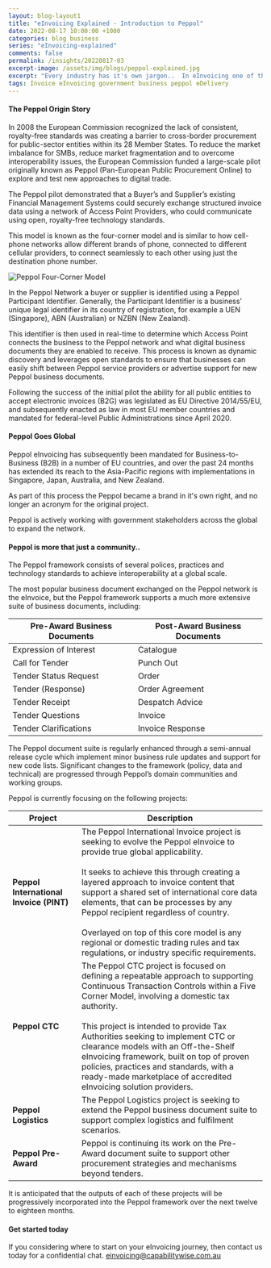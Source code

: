 ```yaml
---
layout: blog-layout1
title: "eInvoicing Explained - Introduction to Peppol"
date: 2022-08-17 10:00:00 +1000
categories: blog business
series: "eInvoicing-explained"
comments: false
permalink: /insights/20220817-03
excerpt-image: /assets/img/blogs/peppol-explained.jpg
excerpt: "Every industry has it's own jargon..  In eInvoicing one of the frequently used terms is Peppol.  So what is 'Peppol' and 'The Peppol Network', and how can it help my business?"
tags: Invoice eInvoicing government business peppol eDelivery
---
```


#### The Peppol Origin Story

In 2008 the European Commission recognized the lack of consistent, royalty-free standards was creating a barrier to cross-border procurement for public-sector entities within its 28 Member States.  To reduce the market imbalance for SMBs, reduce market fragmentation and to overcome interoperability issues, the European Commission funded a large-scale pilot originally known as Peppol (Pan-European Public Procurement Online) to explore and test new approaches to digital trade. 
 
The Peppol pilot demonstrated that a Buyer’s and Supplier’s existing Financial Management Systems could securely exchange structured invoice data using a network of Access Point Providers, who could communicate using open, royalty-free technology standards.  

This model is known as the four-corner model and is similar to how cell-phone networks allow different brands of phone, connected to different cellular providers, to connect seamlessly to each other using just the destination phone number. 

<img class="img-rounded img-responsive img-raised mb-5" alt="Peppol Four-Corner Model" src="../assets/img/blogs/four-corner-diagram.png">

 
In the Peppol Network a buyer or supplier is identified using a Peppol Participant Identifier.  Generally, the Participant Identifier is a business’ unique legal identifier in its country of registration, for example a UEN (Singapore), ABN (Australian) or NZBN (New Zealand).  

This identifier is then used in real-time to determine which Access Point connects the business to the Peppol network and what digital business documents they are enabled to receive.  This process is known as dynamic discovery and leverages open standards to ensure that businesses can easily shift between Peppol service providers or advertise support for new Peppol business documents.

Following the success of the initial pilot the ability for all public entities to accept electronic invoices (B2G) was legislated as EU Directive 2014/55/EU, and subsequently enacted as law in most EU member countries and mandated for federal-level Public Administrations since April 2020. 

#### Peppol Goes Global

Peppol eInvoicing has subsequently been mandated for Business-to-Business (B2B) in a number of EU countries, and over the past 24 months has extended its reach to the Asia-Pacific regions with implementations in Singapore, Japan, Australia, and New Zealand.  

As part of this process the Peppol became a brand in it's own right, and no longer an acronym for the original project.

Peppol is actively working with government stakeholders across the global to expand the network.

#### Peppol is more that just a community..

The Peppol framework consists of several polices, practices and technology standards to achieve interoperability at a global scale.  

The most popular business document exchanged on the Peppol network is the eInvoice, but the Peppol framework supports a much more extensive suite of business documents, including:
<table class="table">
<thead>
<tr><th>Pre-Award Business Documents</th><th>Post-Award Business Documents</th></tr>
</thead>
<tbody>
<tr><td>Expression of Interest</td><td>Catalogue</td></tr>
<tr><td>Call for Tender</td><td>Punch Out</td></tr>
<tr><td>Tender Status Request</td><td>Order</td></tr>
<tr><td>Tender (Response)</td><td>Order Agreement</td></tr>
<tr><td>Tender Receipt</td><td>Despatch Advice</td></tr>
<tr><td>Tender Questions</td><td>Invoice</td></tr>
<tr><td>Tender Clarifications</td><td>Invoice Response</td></tr>
</tbody>
</table>

The Peppol document suite is regularly enhanced through a semi-annual release cycle which implement minor business rule updates and support for new code lists.  Significant changes to the framework (policy, data and technical) are progressed through Peppol’s domain communities and working groups.

Peppol is currently focusing on the following projects:

<table class="table">
<thead>
<tr><th>Project</th><th>Description</th></tr>
</thead>
<tbody>
<tr><td><strong>Peppol International Invoice (PINT)</strong></td>
<td>The Peppol International Invoice project is seeking to evolve the Peppol eInvoice to provide true global applicability.<br/><br/>It seeks to achieve this through creating a layered approach to invoice content that support a shared set of international core data elements, that can be processes by any Peppol recipient regardless of country. <br/><br/>
Overlayed on top of this core model is any regional or domestic trading rules and tax regulations, or industry specific requirements.</td></tr>
<tr><td><strong>Peppol CTC</strong></td>
<td>The Peppol CTC project is focused on defining a repeatable approach to supporting Continuous Transaction Controls within a Five Corner Model, involving a domestic tax authority.<br/><br/>
This project is intended to provide Tax Authorities seeking to implement CTC or clearance models with an Off-the-Shelf eInvoicing framework, built on top of proven policies, practices and standards, with a ready-made marketplace of accredited eInvoicing solution providers.</td>
</tr>
<tr><td><strong>Peppol Logistics</strong></td><td>The Peppol Logistics project is seeking to extend the Peppol business document suite to support complex logistics and fulfilment scenarios.</td></tr>
<tr><td><strong>Peppol Pre-Award</strong></td><td>Peppol is continuing its work on the Pre-Award document suite to support other procurement strategies and mechanisms beyond tenders.</td></tr>
</tbody>
</table>


It is anticipated that the outputs of each of these projects will be progressively incorporated into the Peppol framework over the next twelve to eighteen months.


#### Get started today

If you considering where to start on your eInvoicing journey, then contact us today for a confidential chat.  [einvoicing@capabilitywise.com.au](mailto:einvoicing@capabilitywise.com.au)
